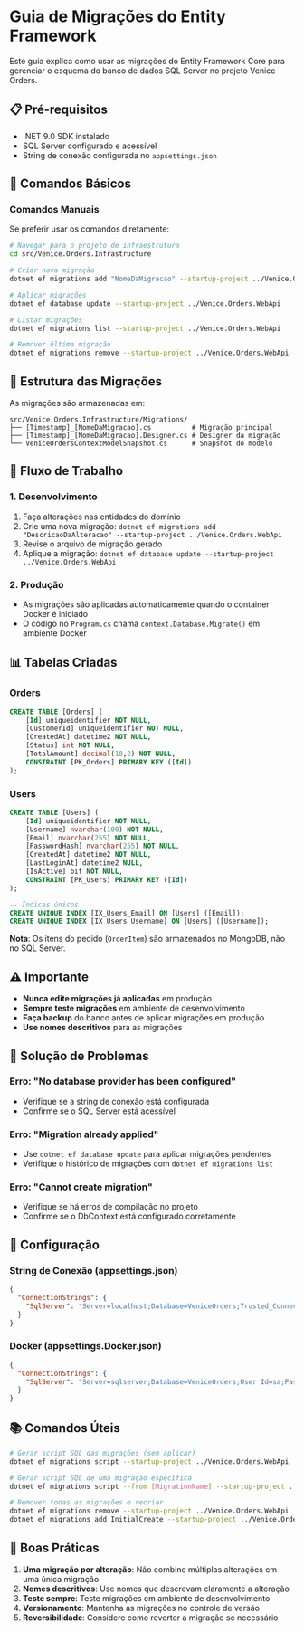 # Guia de Migrações do Entity Framework

Este guia explica como usar as migrações do Entity Framework Core para gerenciar o esquema do banco de dados SQL Server no projeto Venice Orders.

## 📋 Pré-requisitos

- .NET 9.0 SDK instalado
- SQL Server configurado e acessível
- String de conexão configurada no `appsettings.json`

## 🚀 Comandos Básicos

### Comandos Manuais

Se preferir usar os comandos diretamente:

```bash
# Navegar para o projeto de infraestrutura
cd src/Venice.Orders.Infrastructure

# Criar nova migração
dotnet ef migrations add "NomeDaMigracao" --startup-project ../Venice.Orders.WebApi

# Aplicar migrações
dotnet ef database update --startup-project ../Venice.Orders.WebApi

# Listar migrações
dotnet ef migrations list --startup-project ../Venice.Orders.WebApi

# Remover última migração
dotnet ef migrations remove --startup-project ../Venice.Orders.WebApi
```

## 📁 Estrutura das Migrações

As migrações são armazenadas em:
```
src/Venice.Orders.Infrastructure/Migrations/
├── [Timestamp]_[NomeDaMigracao].cs          # Migração principal
├── [Timestamp]_[NomeDaMigracao].Designer.cs # Designer da migração
└── VeniceOrdersContextModelSnapshot.cs      # Snapshot do modelo
```

## 🔄 Fluxo de Trabalho

### 1. Desenvolvimento
1. Faça alterações nas entidades do domínio
2. Crie uma nova migração: `dotnet ef migrations add "DescricaoDaAlteracao" --startup-project ../Venice.Orders.WebApi`
3. Revise o arquivo de migração gerado
4. Aplique a migração: `dotnet ef database update --startup-project ../Venice.Orders.WebApi`

### 2. Produção
- As migrações são aplicadas automaticamente quando o container Docker é iniciado
- O código no `Program.cs` chama `context.Database.Migrate()` em ambiente Docker

## 📊 Tabelas Criadas

### Orders
```sql
CREATE TABLE [Orders] (
    [Id] uniqueidentifier NOT NULL,
    [CustomerId] uniqueidentifier NOT NULL,
    [CreatedAt] datetime2 NOT NULL,
    [Status] int NOT NULL,
    [TotalAmount] decimal(18,2) NOT NULL,
    CONSTRAINT [PK_Orders] PRIMARY KEY ([Id])
);
```

### Users
```sql
CREATE TABLE [Users] (
    [Id] uniqueidentifier NOT NULL,
    [Username] nvarchar(100) NOT NULL,
    [Email] nvarchar(255) NOT NULL,
    [PasswordHash] nvarchar(255) NOT NULL,
    [CreatedAt] datetime2 NOT NULL,
    [LastLoginAt] datetime2 NULL,
    [IsActive] bit NOT NULL,
    CONSTRAINT [PK_Users] PRIMARY KEY ([Id])
);

-- Índices únicos
CREATE UNIQUE INDEX [IX_Users_Email] ON [Users] ([Email]);
CREATE UNIQUE INDEX [IX_Users_Username] ON [Users] ([Username]);
```

**Nota**: Os itens do pedido (`OrderItem`) são armazenados no MongoDB, não no SQL Server.

## ⚠️ Importante

- **Nunca edite migrações já aplicadas** em produção
- **Sempre teste migrações** em ambiente de desenvolvimento
- **Faça backup** do banco antes de aplicar migrações em produção
- **Use nomes descritivos** para as migrações

## 🐛 Solução de Problemas

### Erro: "No database provider has been configured"
- Verifique se a string de conexão está configurada
- Confirme se o SQL Server está acessível

### Erro: "Migration already applied"
- Use `dotnet ef database update` para aplicar migrações pendentes
- Verifique o histórico de migrações com `dotnet ef migrations list`

### Erro: "Cannot create migration"
- Verifique se há erros de compilação no projeto
- Confirme se o DbContext está configurado corretamente

## 🔧 Configuração

### String de Conexão (appsettings.json)
```json
{
  "ConnectionStrings": {
    "SqlServer": "Server=localhost;Database=VeniceOrders;Trusted_Connection=true;TrustServerCertificate=true;"
  }
}
```

### Docker (appsettings.Docker.json)
```json
{
  "ConnectionStrings": {
    "SqlServer": "Server=sqlserver;Database=VeniceOrders;User Id=sa;Password=YourPassword123!;TrustServerCertificate=true;"
  }
}
```

## 📚 Comandos Úteis

```bash
# Gerar script SQL das migrações (sem aplicar)
dotnet ef migrations script --startup-project ../Venice.Orders.WebApi

# Gerar script SQL de uma migração específica
dotnet ef migrations script --from [MigrationName] --startup-project ../Venice.Orders.WebApi

# Remover todas as migrações e recriar
dotnet ef migrations remove --startup-project ../Venice.Orders.WebApi
dotnet ef migrations add InitialCreate --startup-project ../Venice.Orders.WebApi
```

## 🎯 Boas Práticas

1. **Uma migração por alteração**: Não combine múltiplas alterações em uma única migração
2. **Nomes descritivos**: Use nomes que descrevam claramente a alteração
3. **Teste sempre**: Teste migrações em ambiente de desenvolvimento
4. **Versionamento**: Mantenha as migrações no controle de versão
5. **Reversibilidade**: Considere como reverter a migração se necessário
